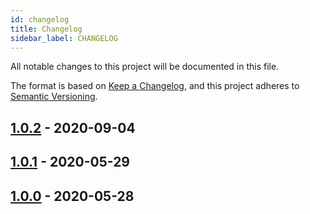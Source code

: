 ```yaml
---
id: changelog
title: Changelog
sidebar_label: CHANGELOG
---
```

All notable changes to this project will be documented in this file.

The format is based on [Keep a Changelog](https://keepachangelog.com/en/1.0.0/),
and this project adheres to [Semantic Versioning](https://semver.org/spec/v2.0.0.html).

## [1.0.2] - 2020-09-04

## [1.0.1] - 2020-05-29

## [1.0.0] - 2020-05-28

[Unreleased]: https://git.tools.mia-platform.eu/platform/plugins/kafka2firebase/-/compare?from=master&to=master
[1.0.2]: https://git.tools.mia-platform.eu/platform/plugins/kafka2firebase/-/tags/v1.0.2
[1.0.1]: https://git.tools.mia-platform.eu/platform/plugins/kafka2firebase/-/tags/v1.0.1
[1.0.0]: https://git.tools.mia-platform.eu/platform/plugins/kafka2firebase/-/tags/v1.0.0
